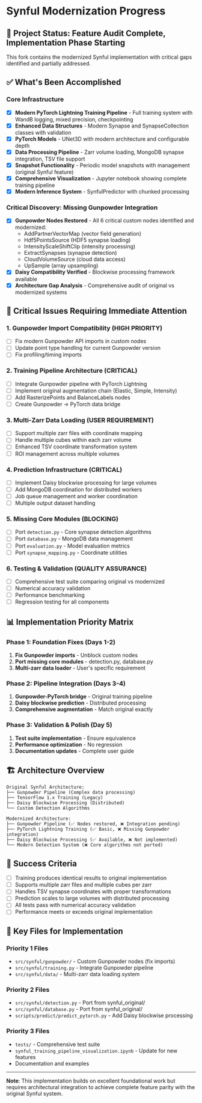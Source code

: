 # Synful Modernization Progress

## 🎯 Project Status: Feature Audit Complete, Implementation Phase Starting

This fork contains the modernized Synful implementation with critical gaps identified and partially addressed.

## ✅ What's Been Accomplished

### Core Infrastructure
- [x] **Modern PyTorch Lightning Training Pipeline** - Full training system with WandB logging, mixed precision, checkpointing
- [x] **Enhanced Data Structures** - Modern Synapse and SynapseCollection classes with validation
- [x] **PyTorch Models** - UNet3D with modern architecture and configurable depth
- [x] **Data Processing Pipeline** - Zarr volume loading, MongoDB synapse integration, TSV file support
- [x] **Snapshot Functionality** - Periodic model snapshots with management (original Synful feature)
- [x] **Comprehensive Visualization** - Jupyter notebook showing complete training pipeline
- [x] **Modern Inference System** - SynfulPredictor with chunked processing

### Critical Discovery: Missing Gunpowder Integration
- [x] **Gunpowder Nodes Restored** - All 6 critical custom nodes identified and modernized:
  - AddPartnerVectorMap (vector field generation)
  - Hdf5PointsSource (HDF5 synapse loading)
  - IntensityScaleShiftClip (intensity processing)
  - ExtractSynapses (synapse detection)
  - CloudVolumeSource (cloud data access)
  - UpSample (array upsampling)
- [x] **Daisy Compatibility Verified** - Blockwise processing framework available
- [x] **Architecture Gap Analysis** - Comprehensive audit of original vs modernized systems

## 🚨 Critical Issues Requiring Immediate Attention

### 1. Gunpowder Import Compatibility (HIGH PRIORITY)
- [ ] Fix modern Gunpowder API imports in custom nodes
- [ ] Update point type handling for current Gunpowder version
- [ ] Fix profiling/timing imports

### 2. Training Pipeline Architecture (CRITICAL)
- [ ] Integrate Gunpowder pipeline with PyTorch Lightning
- [ ] Implement original augmentation chain (Elastic, Simple, Intensity)
- [ ] Add RasterizePoints and BalanceLabels nodes
- [ ] Create Gunpowder → PyTorch data bridge

### 3. Multi-Zarr Data Loading (USER REQUIREMENT)
- [ ] Support multiple zarr files with coordinate mapping
- [ ] Handle multiple cubes within each zarr volume
- [ ] Enhanced TSV coordinate transformation system
- [ ] ROI management across multiple volumes

### 4. Prediction Infrastructure (CRITICAL)
- [ ] Implement Daisy blockwise processing for large volumes
- [ ] Add MongoDB coordination for distributed workers
- [ ] Job queue management and worker coordination
- [ ] Multiple output dataset handling

### 5. Missing Core Modules (BLOCKING)
- [ ] Port `detection.py` - Core synapse detection algorithms
- [ ] Port `database.py` - MongoDB data management
- [ ] Port `evaluation.py` - Model evaluation metrics
- [ ] Port `synapse_mapping.py` - Coordinate utilities

### 6. Testing & Validation (QUALITY ASSURANCE)
- [ ] Comprehensive test suite comparing original vs modernized
- [ ] Numerical accuracy validation
- [ ] Performance benchmarking
- [ ] Regression testing for all components

## 📊 Implementation Priority Matrix

### Phase 1: Foundation Fixes (Days 1-2)
1. **Fix Gunpowder imports** - Unblock custom nodes
2. **Port missing core modules** - detection.py, database.py
3. **Multi-zarr data loader** - User's specific requirement

### Phase 2: Pipeline Integration (Days 3-4)
1. **Gunpowder-PyTorch bridge** - Original training pipeline
2. **Daisy blockwise prediction** - Distributed processing
3. **Comprehensive augmentation** - Match original exactly

### Phase 3: Validation & Polish (Day 5)
1. **Test suite implementation** - Ensure equivalence
2. **Performance optimization** - No regression
3. **Documentation updates** - Complete user guide

## 🏗️ Architecture Overview

```
Original Synful Architecture:
├── Gunpowder Pipeline (Complex data processing)
├── TensorFlow 1.x Training (Legacy)
├── Daisy Blockwise Processing (Distributed)
└── Custom Detection Algorithms

Modernized Architecture:
├── Gunpowder Pipeline (✅ Nodes restored, ❌ Integration pending)
├── PyTorch Lightning Training (✅ Basic, ❌ Missing Gunpowder integration)
├── Daisy Blockwise Processing (✅ Available, ❌ Not implemented)
└── Modern Detection System (❌ Core algorithms not ported)
```

## 🎯 Success Criteria

- [ ] Training produces identical results to original implementation
- [ ] Supports multiple zarr files and multiple cubes per zarr
- [ ] Handles TSV synapse coordinates with proper transformations
- [ ] Prediction scales to large volumes with distributed processing
- [ ] All tests pass with numerical accuracy validation
- [ ] Performance meets or exceeds original implementation

## 📁 Key Files for Implementation

### Priority 1 Files
- `src/synful/gunpowder/` - Custom Gunpowder nodes (fix imports)
- `src/synful/training.py` - Integrate Gunpowder pipeline
- `src/synful/data/` - Multi-zarr data loading system

### Priority 2 Files  
- `src/synful/detection.py` - Port from synful_original/
- `src/synful/database.py` - Port from synful_original/
- `scripts/predict/predict_pytorch.py` - Add Daisy blockwise processing

### Priority 3 Files
- `tests/` - Comprehensive test suite
- `synful_training_pipeline_visualization.ipynb` - Update for new features
- Documentation and examples

---

**Note**: This implementation builds on excellent foundational work but requires architectural integration to achieve complete feature parity with the original Synful system.